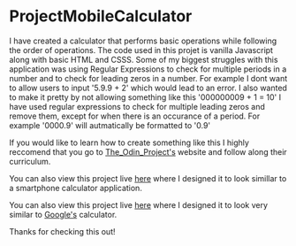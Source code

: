 # ProjectMobileCalculator

I have created a calculator that performs basic operations while following the order of operations. The code used in this projet is vanilla Javascript along with basic HTML and CSSS. Some of my biggest struggles with this application was using Regular Expressions to check for multiple periods in a number and to check for leading zeros in a number. For example I dont want to allow users to input '5.9.9 + 2' which would lead to an error. I also wanted to make it pretty by not allowing something like this '000000009 + 1 = 10' I have used regular expressions to check for multiple leading zeros and remove them, except for when there is an occurance of a period. For example '0000.9' will autmatically be formatted to '0.9' 

If you would like to learn how to create something like this I highly reccomend that you go to [The_Odin_Project's](https://www.theodinproject.com/) website and follow along their curriculum. 

You can also view this project live [here](https://bshowen.github.io/ProjectMobileCalculator/)
where I designed it to look simillar to a smartphone calculator application. 

You can also view this project live [here](https://bshowen.github.io/ProjectCalculator/) where I designed it to look very similar to [Google's](https://www.google.com/search?client=firefox-b-1-ab&q=google+calculator) calculator. 

Thanks for checking this out! 
